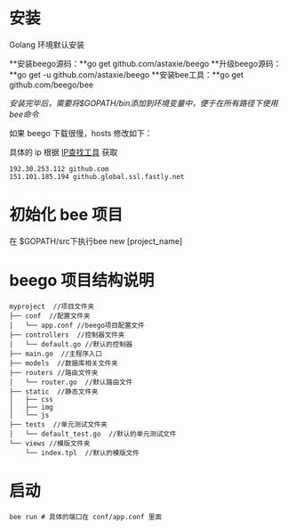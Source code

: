 # 安装

Golang 环境默认安装

**安装beego源码：**go get github.com/astaxie/beego
**升级beego源码：**go get -u github.com/astaxie/beego
**安装bee工具：**go get github.com/beego/bee

_安装完毕后，需要将$GOPATH/bin添加到环境变量中，便于在所有路径下使用bee命令_

如果 beego 下载很慢，hosts 修改如下：

具体的 ip 根据 [IP查找工具](https://www.ipaddress.com/ip-lookup) 获取
```
192.30.253.112 github.com
151.101.185.194 github.global.ssl.fastly.net
```
# 初始化 bee 项目

在 $GOPATH/src下执行bee new [project_name]

# beego 项目结构说明


```
myproject  //项目文件夹
├── conf  //配置文件夹
│   └── app.conf //beego项目配置文件
├── controllers  //控制器文件夹
│   └── default.go //默认的控制器
├── main.go  //主程序入口
├── models  //数据库相关文件夹
├── routers //路由文件夹
│   └── router.go  //默认路由文件
├── static  //静态文件夹
│   ├── css
│   ├── img
│   └── js
├── tests  //单元测试文件夹
│   └── default_test.go  //默认的单元测试文件
└── views //模版文件夹
    └── index.tpl  //默认的模版文件
```

# 启动


```
bee run # 具体的端口在 conf/app.conf 里面
```




